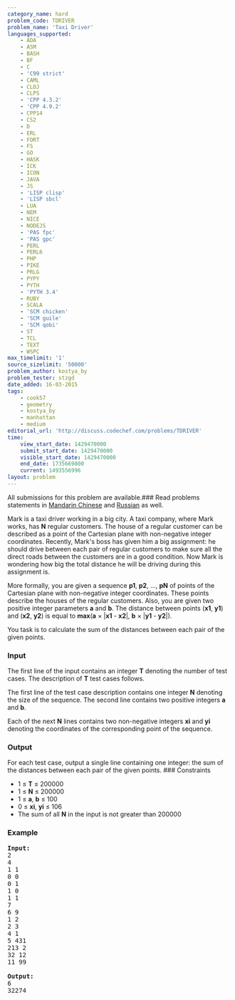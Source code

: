 ```yaml
---
category_name: hard
problem_code: TDRIVER
problem_name: 'Taxi Driver'
languages_supported:
    - ADA
    - ASM
    - BASH
    - BF
    - C
    - 'C99 strict'
    - CAML
    - CLOJ
    - CLPS
    - 'CPP 4.3.2'
    - 'CPP 4.9.2'
    - CPP14
    - CS2
    - D
    - ERL
    - FORT
    - FS
    - GO
    - HASK
    - ICK
    - ICON
    - JAVA
    - JS
    - 'LISP clisp'
    - 'LISP sbcl'
    - LUA
    - NEM
    - NICE
    - NODEJS
    - 'PAS fpc'
    - 'PAS gpc'
    - PERL
    - PERL6
    - PHP
    - PIKE
    - PRLG
    - PYPY
    - PYTH
    - 'PYTH 3.4'
    - RUBY
    - SCALA
    - 'SCM chicken'
    - 'SCM guile'
    - 'SCM qobi'
    - ST
    - TCL
    - TEXT
    - WSPC
max_timelimit: '1'
source_sizelimit: '50000'
problem_author: kostya_by
problem_tester: stzgd
date_added: 16-03-2015
tags:
    - cook57
    - geometry
    - kostya_by
    - manhattan
    - medium
editorial_url: 'http://discuss.codechef.com/problems/TDRIVER'
time:
    view_start_date: 1429470000
    submit_start_date: 1429470000
    visible_start_date: 1429470000
    end_date: 1735669800
    current: 1493556996
layout: problem
---
```

All submissions for this problem are available.###  Read problems statements in [Mandarin Chinese](http://www.codechef.com/download/translated/COOK57/mandarin/TDRIVER.pdf) and [Russian](http://www.codechef.com/download/translated/COOK57/russian/TDRIVER.pdf) as well.

Mark is a taxi driver working in a big city. A taxi company, where Mark works, has **N** regular customers. The house of a regular customer can be described as a point of the Cartesian plane with non-negative integer coordinates. Recently, Mark's boss has given him a big assignment: he should drive between each pair of regular customers to make sure all the direct roads between the customers are in a good condition. Now Mark is wondering how big the total distance he will be driving during this assignment is.

More formally, you are given a sequence **p1**, **p2**, ..., **pN** of points of the Cartesian plane with non-negative integer coordinates. These points describe the houses of the regular customers. Also, you are given two positive integer parameters **a** and **b**. The distance between points (**x1**, **y1**) and (**x2**, **y2**) is equal to **max**(**a** × |**x1** - **x2**|, **b** × |**y1** - **y2**|).

You task is to calculate the sum of the distances between each pair of the given points.

### Input

The first line of the input contains an integer **T** denoting the number of test cases. The description of **T** test cases follows.

The first line of the test case description contains one integer **N** denoting the size of the sequence. The second line contains two positive integers **a** and **b**.

Each of the next **N** lines contains two non-negative integers **xi** and **yi** denoting the coordinates of the corresponding point of the sequence.

### Output

For each test case, output a single line containing one integer: the sum of the distances between each pair of the given points. ### Constraints

- 1 ≤ **T** ≤ 200000
- 1 ≤ **N** ≤ 200000
- 1 ≤ **a**, **b** ≤ 100
- 0 ≤ **xi**, **yi** ≤ 106
- The sum of all **N** in the input is not greater than 200000

### Example

<pre><b>Input:</b>
2
4
1 1
0 0
0 1
1 0
1 1
7
6 9
1 2
2 3
4 1
5 431
213 2
32 12
11 99

<b>Output:</b>
6
32274

</pre>